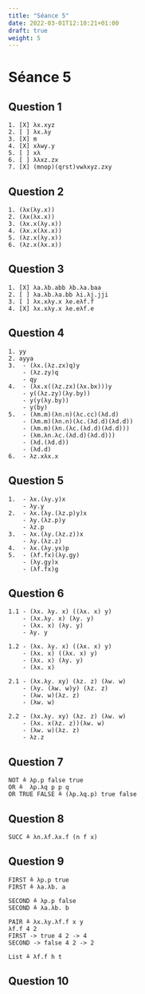 ```yaml
---
title: "Séance 5"
date: 2022-03-01T12:10:21+01:00
draft: true
weight: 5
---
```


# Séance 5

## Question 1
    1. [X] λx.xyz
    2. [ ] λx.λy
    3. [X] m
    4. [X] xλwy.y
    5. [ ] xλ
    6. [ ] λλxz.zx
    7. [X] (mnop)(qrst)vwλxyz.zxy

## Question 2
    1. (λx(λy.x))
    2. (λx(λx.x))
    3. (λx.x(λy.x))
    4. (λx.x(λx.x))
    5. (λz.x(λy.x))
    6. (λz.x(λx.x))

## Question 3
    1. [X] λa.λb.abb λb.λa.baa
    2. [ ] λa.λb.λa.bb λi.λj.jji
    3. [ ] λx.xλy.x λe.eλf.f
    4. [X] λx.xλy.x λe.eλf.e

## Question 4
    1. yy
    2. ayya
    3.  - (λx.(λz.zx)q)y
        - (λz.zy)q
        - qy
    4.  - (λx.x((λz.zx)(λx.bx)))y
        - y((λz.zy)(λy.by))
        - y(y(λy.by))
        - y(by)
    5.  - (λm.m)(λn.n)(λc.cc)(λd.d)
        - (λm.m)(λn.n)(λc.(λd.d)(λd.d))
        - (λm.m)(λn.(λc.(λd.d)(λd.d)))
        - (λm.λn.λc.(λd.d)(λd.d)))
        - (λd.(λd.d))
        - (λd.d)
    6.  - λz.xλx.x

## Question 5
    1.  - λx.(λy.y)x
        - λy.y
    2.  - λx.(λy.(λz.p)y)x
        - λy.(λz.p)y
        - λz.p
    3.  - λx.(λy.(λz.z))x
        - λy.(λz.z)
    4.  - λx.(λy.yx)p
    5.  - (λf.fx)(λy.gy)
        - (λy.gy)x
        - (λf.fx)g

## Question 6
    1.1 - (λx. λy. x) ((λx. x) y)
        - (λx.λy. x) (λy. y)
        - (λx. x) (λy. y)
        - λy. y

    1.2 - (λx. λy. x) ((λx. x) y)
        - (λx. x) ((λx. x) y)
        - (λx. x) (λy. y)
        - (λx. x)

    2.1 - (λx.λy. xy) (λz. z) (λw. w)
        - (λy. (λw. w)y) (λz. z)
        - (λw. w)(λz. z)
        - (λw. w)

    2.2 - (λx.λy. xy) (λz. z) (λw. w)
        - (λx. x(λz. z))(λw. w)
        - (λw. w)(λz. z)
        - λz.z

## Question 7
    NOT ≜ λp.p false true
    OR ≜  λp.λq p p q
    OR TRUE FALSE ≜ (λp.λq.p) true false

## Question 8
    SUCC ≜ λn.λf.λx.f (n f x)

## Question 9
    FIRST ≜ λp.p true
    FIRST ≜ λa.λb. a

    SECOND ≜ λp.p false
    SECOND ≜ λa.λb. b

    PAIR ≜ λx.λy.λf.f x y
    λf.f 4 2
    FIRST -> true 4 2 -> 4
    SECOND -> false 4 2 -> 2

    List ≜ λf.f h t

## Question 10
